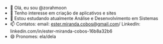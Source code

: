 - 👋 Olá, eu sou @zorahmoon
- 👀 Tenho interesse em criação de aplicativos e sites
- 🌱 Estou estudando atualmente Análise e Desenvolvimento em Sistemas 
- 📫 Contatos: email: ester.miranda.cobos@gmail.com/ LinkedIn: linkedin.com/in/ester-miranda-cobos-16b8a32b6
- 😄 Pronomes: ela/dela

<!---
zorahmoon/zorahmoon is a ✨ special ✨ repository because its `README.md` (this file) appears on your GitHub profile.
You can click the Preview link to take a look at your changes.
--->
